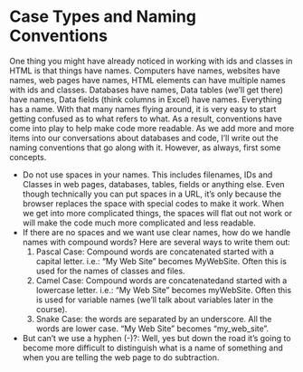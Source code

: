# Case Types and Naming Conventions

One thing you might have already noticed in working with ids and classes in HTML is that things have names. Computers have names, websites have names, web pages have names, HTML elements can have multiple names with ids and classes. Databases have names, Data tables (we’ll get there) have names, Data fields (think columns in Excel) have names. Everything has a name. With that many names flying around, it is very easy to start getting confused as to what refers to what. As a result, conventions have come into play to help make code more readable. As we add more and more items into our conversations about databases and code, I’ll write out the naming conventions that go along with it. However, as always, first some concepts.

* Do not use spaces in your names. This includes filenames, IDs and Classes in web pages, databases, tables, fields or anything else. Even though technically you can put spaces in a URL, it’s only because the browser replaces the space with special codes to make it work. When we get into more complicated things, the spaces will flat out not work or will make the code much more complicated and less readable.
* If there are no spaces and we want use clear names, how do we handle names with compound words? Here are several ways to write them out:
  1. Pascal Case: Compound words are concatenated started with a capital letter. i.e.: “My Web Site” becomes MyWebSite. Often this is used for the names of classes and files.
  2. Camel Case: Compound words are concatenatedand started with a lowercase letter. i.e.: “My Web Site” becomes myWebSite. Often this is used for variable names (we’ll talk about variables later in the course).
  3. Snake Case: the words are separated by an underscore. All the words are lower case. “My Web Site” becomes “my\_web\_site”.
* But can’t we use a hyphen (-)?: Well, yes but down the road it’s going to become more difficult to distinguish what is a name of something and when you are telling the web page to do subtraction.
